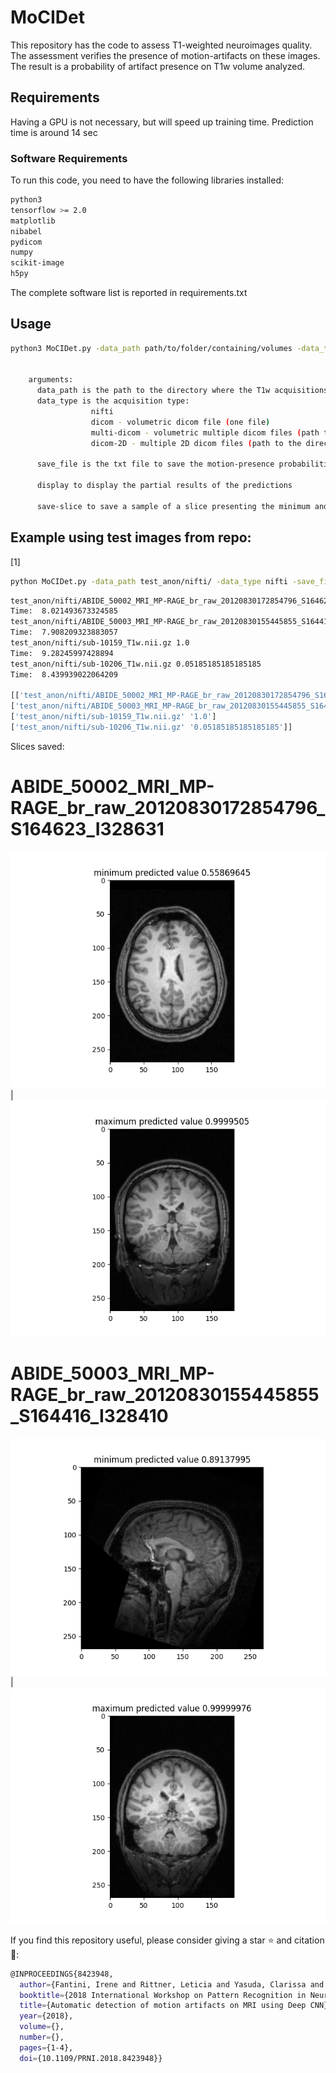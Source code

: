 # MoCIDet

This repository has the code to assess T1-weighted neuroimages quality. The assessment verifies the presence of motion-artifacts on these images. The result is a probability of artifact presence on T1w volume analyzed. 

## Requirements
Having a GPU is not necessary, but will speed up training time.
Prediction time is around 14 sec 

### Software Requirements
To run this code, you need to have the following libraries installed:
```bash
python3
tensorflow >= 2.0
matplotlib
nibabel
pydicom
numpy
scikit-image
h5py 
```
The complete software list is reported in requirements.txt

## Usage
```bash
python3 MoCIDet.py -data_path path/to/folder/containing/volumes -data_type 'image_type' -save_file 'name_to_save_predictions'   


    arguments: 
      data_path is the path to the directory where the T1w acquisitions are stored
      data_type is the acquisition type:
                  nifti
                  dicom - volumetric dicom file (one file)
                  multi-dicom - volumetric multiple dicom files (path to the directory root)
                  dicom-2D - multiple 2D dicom files (path to the directory root)

      save_file is the txt file to save the motion-presence probabilities

      display to display the partial results of the predictions 

      save-slice to save a sample of a slice presenting the minimum and the maximum probability
```

## Example using test images from repo:

[1] 

```bash
python MoCIDet.py -data_path test_anon/nifti/ -data_type nifti -save_file test_nifti.txt -display -save_slice
```
```bash
test_anon/nifti/ABIDE_50002_MRI_MP-RAGE_br_raw_20120830172854796_S164623_I328631.nii 1.0
Time:  8.021493673324585
test_anon/nifti/ABIDE_50003_MRI_MP-RAGE_br_raw_20120830155445855_S164416_I328410.nii 1.0
Time:  7.908209323883057
test_anon/nifti/sub-10159_T1w.nii.gz 1.0
Time:  9.28245997428894
test_anon/nifti/sub-10206_T1w.nii.gz 0.05185185185185185
Time:  8.439939022064209

[['test_anon/nifti/ABIDE_50002_MRI_MP-RAGE_br_raw_20120830172854796_S164623_I328631.nii' '1.0']
['test_anon/nifti/ABIDE_50003_MRI_MP-RAGE_br_raw_20120830155445855_S164416_I328410.nii' '1.0']
['test_anon/nifti/sub-10159_T1w.nii.gz' '1.0']
['test_anon/nifti/sub-10206_T1w.nii.gz' '0.05185185185185185']]
```

Slices saved:
 # ABIDE_50002_MRI_MP-RAGE_br_raw_20120830172854796_S164623_I328631
![Minimum prediction slice](./output_files/images/min_ABIDE_50002_MRI_MP-RAGE_br_raw_20120830172854796_S164623_I328631.png) | ![Maximum prediction slice](./output_files/images/max_ABIDE_50002_MRI_MP-RAGE_br_raw_20120830172854796_S164623_I328631.png)

# ABIDE_50003_MRI_MP-RAGE_br_raw_20120830155445855_S164416_I328410
![Minimum prediction slice](./output_files/images/min_ABIDE_50003_MRI_MP-RAGE_br_raw_20120830155445855_S164416_I328410.png) | ![Maximum prediction slice](./output_files/images/max_ABIDE_50003_MRI_MP-RAGE_br_raw_20120830155445855_S164416_I328410.png)

If you find this repository useful, please consider giving a star ⭐ and citation 🦖:
```bash
@INPROCEEDINGS{8423948,
  author={Fantini, Irene and Rittner, Leticia and Yasuda, Clarissa and Lotufo, Roberto},
  booktitle={2018 International Workshop on Pattern Recognition in Neuroimaging (PRNI)}, 
  title={Automatic detection of motion artifacts on MRI using Deep CNN}, 
  year={2018},
  volume={},
  number={},
  pages={1-4},
  doi={10.1109/PRNI.2018.8423948}}
```

